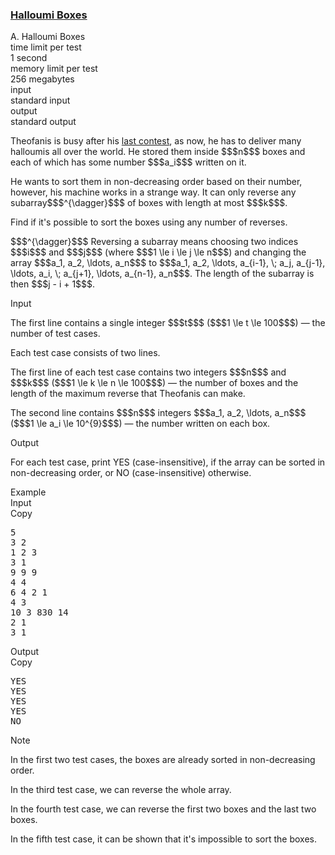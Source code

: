 <h3><a href="https://codeforces.com/contest/1903/problem/A" target="_blank" rel="noopener noreferrer">Halloumi Boxes</a></h3>

<div class="header"><div class="title">A. Halloumi Boxes</div><div class="time-limit"><div class="property-title">time limit per test</div>1 second</div><div class="memory-limit"><div class="property-title">memory limit per test</div>256 megabytes</div><div class="input-file input-standard"><div class="property-title">input</div>standard input</div><div class="output-file output-standard"><div class="property-title">output</div>standard output</div></div><div><p>Theofanis is busy after his <a href="https://codeforces.com/contest/1594/problem/A">last contest</a>, as now, he has to deliver many halloumis all over the world. He stored them inside $$$n$$$ boxes and each of which has some number $$$a_i$$$ written on it. </p><p>He wants to sort them in non-decreasing order based on their number, however, his machine works in a strange way. It can only reverse any subarray$$$^{\dagger}$$$ of boxes with length <span class="tex-font-style-bf">at most</span> $$$k$$$.</p><p>Find if it's possible to sort the boxes using <span class="tex-font-style-bf">any number of reverses</span>.</p><p>$$$^{\dagger}$$$ Reversing a subarray means choosing two indices $$$i$$$ and $$$j$$$ (where $$$1 \le i \le j \le n$$$) and changing the array $$$a_1, a_2, \ldots, a_n$$$ to $$$a_1, a_2, \ldots, a_{i-1}, \; a_j, a_{j-1}, \ldots, a_i, \; a_{j+1}, \ldots, a_{n-1}, a_n$$$. The length of the subarray is then $$$j - i + 1$$$.</p></div><div class="input-specification"><div class="section-title">Input</div><p>The first line contains a single integer $$$t$$$ ($$$1 \le t \le 100$$$) — the number of test cases.</p><p>Each test case consists of two lines. </p><p>The first line of each test case contains two integers $$$n$$$ and $$$k$$$ ($$$1 \le k \le n \le 100$$$) — the number of boxes and the length of the maximum reverse that Theofanis can make. </p><p>The second line contains $$$n$$$ integers $$$a_1, a_2, \ldots, a_n$$$ ($$$1 \le a_i \le 10^{9}$$$) — the number written on each box.</p></div><div class="output-specification"><div class="section-title">Output</div><p>For each test case, print <span class="tex-font-style-tt">YES</span> (case-insensitive), if the array can be sorted in non-decreasing order, or <span class="tex-font-style-tt">NO</span> (case-insensitive) otherwise.</p></div><div class="sample-tests"><div class="section-title">Example</div><div class="sample-test"><div class="input"><div class="title">Input<div title="Copy" data-clipboard-target="#id009328774699872612" id="id0017156494748073925" class="input-output-copier">Copy</div></div><pre id="id009328774699872612"><div class="test-example-line test-example-line-even test-example-line-0">5</div><div class="test-example-line test-example-line-odd test-example-line-1">3 2</div><div class="test-example-line test-example-line-odd test-example-line-1">1 2 3</div><div class="test-example-line test-example-line-even test-example-line-2">3 1</div><div class="test-example-line test-example-line-even test-example-line-2">9 9 9</div><div class="test-example-line test-example-line-odd test-example-line-3">4 4</div><div class="test-example-line test-example-line-odd test-example-line-3">6 4 2 1</div><div class="test-example-line test-example-line-even test-example-line-4">4 3</div><div class="test-example-line test-example-line-even test-example-line-4">10 3 830 14</div><div class="test-example-line test-example-line-odd test-example-line-5">2 1</div><div class="test-example-line test-example-line-odd test-example-line-5">3 1</div></pre></div><div class="output"><div class="title">Output<div title="Copy" data-clipboard-target="#id006625195055387585" id="id00009001076332274427" class="input-output-copier">Copy</div></div><pre id="id006625195055387585">YES
YES
YES
YES
NO
</pre></div></div></div><div class="note"><div class="section-title">Note</div><p>In the first two test cases, the boxes are already sorted in non-decreasing order.</p><p>In the third test case, we can reverse the whole array.</p><p>In the fourth test case, we can reverse the first two boxes and the last two boxes.</p><p>In the fifth test case, it can be shown that it's impossible to sort the boxes.</p></div>